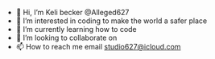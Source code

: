 - 👋 Hi, I’m Keli becker @Alleged627
- 👀 I’m interested in coding to make the world a safer place
- 🌱 I’m currently learning how to code
- 💞️ I’m looking to collaborate on 
- 📫 How to reach me email studio627@icloud.com

<!---
Alleged627/Alleged627 is a ✨ special ✨ repository because its `README.md` (this file) appears on your GitHub profile.
You can click the Preview link to take a look at your changes.
--->
